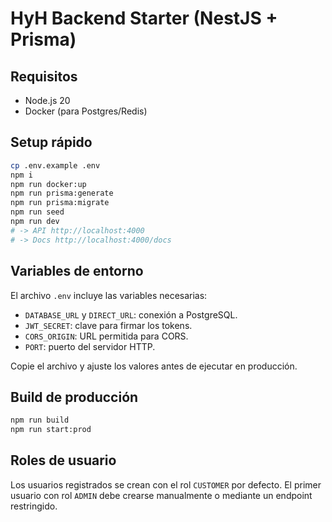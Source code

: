# HyH Backend Starter (NestJS + Prisma)

## Requisitos
- Node.js 20
- Docker (para Postgres/Redis)

## Setup rápido
```bash
cp .env.example .env
npm i
npm run docker:up
npm run prisma:generate
npm run prisma:migrate
npm run seed
npm run dev
# -> API http://localhost:4000
# -> Docs http://localhost:4000/docs

```

## Variables de entorno

El archivo `.env` incluye las variables necesarias:

- `DATABASE_URL` y `DIRECT_URL`: conexión a PostgreSQL.
- `JWT_SECRET`: clave para firmar los tokens.
- `CORS_ORIGIN`: URL permitida para CORS.
- `PORT`: puerto del servidor HTTP.

Copie el archivo y ajuste los valores antes de ejecutar en producción.

## Build de producción

```bash
npm run build
npm run start:prod
```

## Roles de usuario
Los usuarios registrados se crean con el rol `CUSTOMER` por defecto. El primer usuario con rol `ADMIN` debe crearse manualmente o mediante un endpoint restringido.
